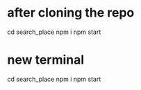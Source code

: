   # after cloning the repo
  
  cd search_place
  npm i
  npm start
  
  # new terminal
  
  cd search_place
  npm i
  npm start

